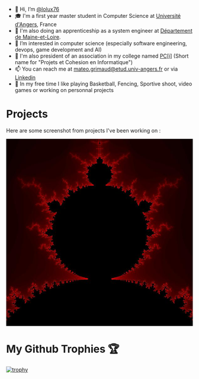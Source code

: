 - 👋 Hi, I’m [@lolux76](https://github.com/lolux76)
- 🎓 I'm a first year master student in Computer Science at [Université d'Angers](https://www.univ-angers.fr/fr/index.html), France
- 💼 I'm also doing an apprenticeship as a system engineer at [Département de Maine-et-Loire](https://www.maine-et-loire.fr/).
- 👀 I’m interested in computer science (especially software engineering, devops, game development and AI) 
- 👥 I'm also president of an association in my college named [PC[i]](https://projetcohesion.info) (Short name for "Projets et Cohesion en Informatique")
- 📫 You can reach me at <mateo.grimaud@etud.univ-angers.fr> or via [Linkedin](https://www.linkedin.com/in/mat%C3%A9o-grimaud-1304a2210/)
- 🏀 In my free time I like playing Basketball, Fencing, Sportive shoot, video games or working on personnal projects


# Projects
Here are some screenshot from projects I've been working on :

![Fractals](https://github.com/lolux76/FractalsGenerator/blob/master/image.jpeg)

# My Github Trophies 🏆

[![trophy](https://github-profile-trophy.vercel.app/?username=lolux76&theme=onedark)](https://github.com/ryo-ma/github-profile-trophy)
<!---
lolux76/lolux76 is a ✨ special ✨ repository because its `README.md` (this file) appears on your GitHub profile.
You can click the Preview link to take a look at your changes.

- 💞️ I’m looking to collaborate on ...
- 📫 How to reach me ...
--->
